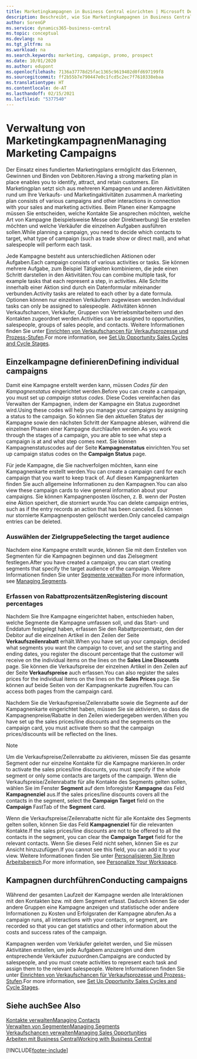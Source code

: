 ```yaml
---
title: Marketingkampagnen in Business Central einrichten | Microsoft Docs
description: Beschreibt, wie Sie Marketingkampagnen in Business Central einrichten und ausführen, um potenzielle Kunden zu identifizieren und Kunden zu behalten.
author: SorenGP
ms.service: dynamics365-business-central
ms.topic: conceptual
ms.devlang: na
ms.tgt_pltfrm: na
ms.workload: na
ms.search.keywords: marketing, campaign, promo, prospect
ms.date: 10/01/2020
ms.author: edupont
ms.openlocfilehash: 7136a37778d25fac1365c9619402d0fd697199f8
ms.sourcegitcommit: ff2b55b7e790447e0c1fcd5c2ec7f7610338ebaa
ms.translationtype: HT
ms.contentlocale: de-AT
ms.lasthandoff: 02/15/2021
ms.locfileid: "5377540"
---
```

# <a name="managing-marketing-campaigns"></a><span data-ttu-id="b6f5b-103">Verwaltung von Marketingkampagnen</span><span class="sxs-lookup"><span data-stu-id="b6f5b-103">Managing Marketing Campaigns</span></span>
<span data-ttu-id="b6f5b-104">Der Einsatz eines fundierten Marketingplans ermöglicht das Erkennen, Gewinnen und Binden von Debitoren.</span><span class="sxs-lookup"><span data-stu-id="b6f5b-104">Having a strong marketing plan in place enables you to identify, attract, and retain customers.</span></span> <span data-ttu-id="b6f5b-105">Ein Marketingplan setzt sich aus mehreren Kampagnen und anderen Aktivitäten rund um Ihre Verkaufs- und Marketingaktivitäten zusammen.</span><span class="sxs-lookup"><span data-stu-id="b6f5b-105">A marketing plan consists of various campaigns and other interactions in connection with your sales and marketing activities.</span></span> <span data-ttu-id="b6f5b-106">Beim Planen einer Kampagne müssen Sie entscheiden, welche Kontakte Sie ansprechen möchten, welche Art von Kampagne (beispielsweise Messe oder Direktwerbung) Sie erstellen möchten und welche Verkäufer die einzelnen Aufgaben ausführen sollen.</span><span class="sxs-lookup"><span data-stu-id="b6f5b-106">While planning a campaign, you need to decide which contacts to target, what type of campaign (such as trade show or direct mail), and what salespeople will perform each task.</span></span>

<span data-ttu-id="b6f5b-107">Jede Kampagne besteht aus unterschiedlichen Aktionen oder Aufgaben.</span><span class="sxs-lookup"><span data-stu-id="b6f5b-107">Each campaign consists of various activities or tasks.</span></span> <span data-ttu-id="b6f5b-108">Sie können mehrere Aufgabe, zum Beispiel Tätigkeiten kombinieren, die jede einen Schritt darstellen in den Aktivitäten.</span><span class="sxs-lookup"><span data-stu-id="b6f5b-108">You can combine multiple task, for example tasks that each represent a step, in activities.</span></span> <span data-ttu-id="b6f5b-109">Alle Schritte innerhalb einer Aktion sind durch ein Datenformular miteinander verbunden.</span><span class="sxs-lookup"><span data-stu-id="b6f5b-109">Activity tasks are related to each other by a date formula.</span></span> <span data-ttu-id="b6f5b-110">Optionen können nur einzelnen Verkäufern zugewiesen werden.</span><span class="sxs-lookup"><span data-stu-id="b6f5b-110">Individual tasks can only be assigned to salespeople.</span></span> <span data-ttu-id="b6f5b-111">Aktivitäten können Verkaufschancen, Verkäufer, Gruppen von Vertriebsmitarbeitern und den Kontakten zugeordnet werden.</span><span class="sxs-lookup"><span data-stu-id="b6f5b-111">Activities can be assigned to opportunities, salespeople, groups of sales people, and contacts.</span></span> <span data-ttu-id="b6f5b-112">Weitere Informationen finden Sie unter [Einrichten von Verkaufschancen für Verkaufsprozesse und Prozess-Stufen](marketing-how-setup-opportunity-sales-cycles-stages.md).</span><span class="sxs-lookup"><span data-stu-id="b6f5b-112">For more information, see [Set Up Opportunity Sales Cycles and Cycle Stages](marketing-how-setup-opportunity-sales-cycles-stages.md).</span></span>

## <a name="defining-individual-campaigns"></a><span data-ttu-id="b6f5b-113">Einzelkampagne definieren</span><span class="sxs-lookup"><span data-stu-id="b6f5b-113">Defining individual campaigns</span></span>
<span data-ttu-id="b6f5b-114">Damit eine Kampagne erstellt werden kann, müssen *Codes für den Kampagnenstatus* eingerichtet werden.</span><span class="sxs-lookup"><span data-stu-id="b6f5b-114">Before you can create a campaign, you must set up *campaign status codes*.</span></span> <span data-ttu-id="b6f5b-115">Diese Codes vereinfachen das Verwalten der Kampagnen, indem der Kampagne ein Status zugeordnet wird.</span><span class="sxs-lookup"><span data-stu-id="b6f5b-115">Using these codes will help you manage your campaigns by assigning a status to the campaign.</span></span> <span data-ttu-id="b6f5b-116">So können Sie den aktuellen Status der Kampagne sowie den nächsten Schritt der Kampagne ablesen, während die einzelnen Phasen einer Kampagne durchlaufen werden.</span><span class="sxs-lookup"><span data-stu-id="b6f5b-116">As you work through the stages of a campaign, you are able to see what step a campaign is at and what step comes next.</span></span> <span data-ttu-id="b6f5b-117">Sie können Kampagnenstatuscodes auf der Seite **Kampagnenstatus** einrichten.</span><span class="sxs-lookup"><span data-stu-id="b6f5b-117">You set up campaign status codes on the **Campaign Status** page.</span></span>

<span data-ttu-id="b6f5b-118">Für jede Kampagne, die Sie nachverfolgen möchten, kann eine Kampagnenkarte erstellt werden.</span><span class="sxs-lookup"><span data-stu-id="b6f5b-118">You can create a campaign card for each campaign that you want to keep track of.</span></span> <span data-ttu-id="b6f5b-119">Auf diesen Kampagnenkarten finden Sie auch allgemeine Informationen zu den Kampagnen.</span><span class="sxs-lookup"><span data-stu-id="b6f5b-119">You can also view these campaign cards to view general information about your campaigns.</span></span>
<span data-ttu-id="b6f5b-120">Sie können Kampagnenposten löschen, z. B. wenn der Posten eine Aktion speichert, die storniert wurde.</span><span class="sxs-lookup"><span data-stu-id="b6f5b-120">You can delete campaign entries, such as if the entry records an action that has been canceled.</span></span> <span data-ttu-id="b6f5b-121">Es können nur stornierte Kampagnenposten gelöscht werden.</span><span class="sxs-lookup"><span data-stu-id="b6f5b-121">Only canceled campaign entries can be deleted.</span></span>

### <a name="selecting-the-target-audience"></a><span data-ttu-id="b6f5b-122">Auswählen der Zielgruppe</span><span class="sxs-lookup"><span data-stu-id="b6f5b-122">Selecting the target audience</span></span>
<span data-ttu-id="b6f5b-123">Nachdem eine Kampagne erstellt wurde, können Sie mit dem Erstellen von Segmenten für die Kampagnen beginnen und das Zielsegment festlegen.</span><span class="sxs-lookup"><span data-stu-id="b6f5b-123">After you have created a campaign, you can start creating segments that specify the target audience of the campaign.</span></span> <span data-ttu-id="b6f5b-124">Weitere Informationen finden Sie unter [Segmente verwalten](marketing-segments.md).</span><span class="sxs-lookup"><span data-stu-id="b6f5b-124">For more information, see [Managing Segments](marketing-segments.md).</span></span>

### <a name="registering-discount-percentages"></a><span data-ttu-id="b6f5b-125">Erfassen von Rabattprozentsätzen</span><span class="sxs-lookup"><span data-stu-id="b6f5b-125">Registering discount percentages</span></span>
<span data-ttu-id="b6f5b-126">Nachdem Sie Ihre Kampagne eingerichtet haben, entschieden haben, welche Segmente die Kampagne umfassen soll, und das Start- und Enddatum festgelegt haben, erfassen Sie den Rabattprozentsatz, den der Debitor auf die einzelnen Artikel in den Zeilen der Seite **Verkaufszeilenrabatt** erhält.</span><span class="sxs-lookup"><span data-stu-id="b6f5b-126">When you have set up your campaign, decided what segments you want the campaign to cover, and set the starting and ending dates, you register the discount percentage that the customer will receive on the individual items on the lines on the **Sales Line Discounts** page.</span></span> <span data-ttu-id="b6f5b-127">Sie können die Verkaufspreise der einzelnen Artikel in den Zeilen auf der Seite **Verkaufspreise** auch erfassen.</span><span class="sxs-lookup"><span data-stu-id="b6f5b-127">You can also register the sales prices for the individual items on the lines on the **Sales Prices** page.</span></span> <span data-ttu-id="b6f5b-128">Sie können auf beide Seiten von der Kampagnenkarte zugreifen.</span><span class="sxs-lookup"><span data-stu-id="b6f5b-128">You can access both pages from the campaign card.</span></span>

 <span data-ttu-id="b6f5b-129">Nachdem Sie die Verkaufspreise/Zeilenrabatte sowie die Segmente auf der Kampagnenkarte eingerichtet haben, müssen Sie sie aktivieren, so dass die Kampagnenpreise/Rabatte in den Zeilen wiedergegeben werden.</span><span class="sxs-lookup"><span data-stu-id="b6f5b-129">When you have set up the sales prices/line discounts and the segments on the campaign card, you must activate them so that the campaign prices/discounts will be reflected on the lines.</span></span>

> [!NOTE]  
>   <span data-ttu-id="b6f5b-130">Um die Verkaufspreise/Zeilenrabatte zu aktivieren, müssen Sie das gesamte Segment oder nur einzelne Kontakte für die Kampagne markieren.</span><span class="sxs-lookup"><span data-stu-id="b6f5b-130">In order to activate the sales prices/line discounts, you must specify if the whole segment or only some contacts are targets of the campaign.</span></span> <span data-ttu-id="b6f5b-131">Wenn die Verkaufspreise/Zeilenrabatte für alle Kontakte des Segments gelten sollen, wählen Sie im Fenster **Segment** auf dem Inforegister **Kampagne** das Feld **Kampagnenziel** aus.</span><span class="sxs-lookup"><span data-stu-id="b6f5b-131">If the sales prices/line discounts covers all the contacts in the segment, select the **Campaign Target** field on the **Campaign** FastTab of the **Segment** card.</span></span>

<span data-ttu-id="b6f5b-132">Wenn die Verkaufspreise/Zeilenrabatte nicht für alle Kontakte des Segments gelten sollen, können Sie das Feld **Kampagnenziel** für die relevanten Kontakte.</span><span class="sxs-lookup"><span data-stu-id="b6f5b-132">If the sales prices/line discounts are not to be offered to all the contacts in the segment, you can clear the **Campaign Target** field for the relevant contacts.</span></span> <span data-ttu-id="b6f5b-133">Wenn Sie dieses Feld nicht sehen, können Sie es zur Ansicht hinzuzufügen.</span><span class="sxs-lookup"><span data-stu-id="b6f5b-133">If you cannot see this field, you can add it to your view.</span></span> <span data-ttu-id="b6f5b-134">Weitere Informationen finden Sie unter [Personalisieren Sie Ihren Arbeitsbereich](ui-personalization-user.md).</span><span class="sxs-lookup"><span data-stu-id="b6f5b-134">For more information, see [Personalize Your Workspace](ui-personalization-user.md).</span></span>

## <a name="conducting-campaigns"></a><span data-ttu-id="b6f5b-135">Kampagnen durchführen</span><span class="sxs-lookup"><span data-stu-id="b6f5b-135">Conducting campaigns</span></span>
<span data-ttu-id="b6f5b-136">Während der gesamten Laufzeit der Kampagne werden alle Interaktionen mit den Kontakten bzw. mit dem Segment erfasst. Dadurch können Sie oder andere Gruppen eine Kampagne anzeigen und statistische oder andere Informationen zu Kosten und Erfolgsraten der Kampagne abrufen.</span><span class="sxs-lookup"><span data-stu-id="b6f5b-136">As a campaign runs, all interactions with your contacts, or segment, are recorded so that you can get statistics and other information about the costs and success rates of the campaign.</span></span>

<span data-ttu-id="b6f5b-137">Kampagnen werden vom Verkäufer geleitet werden, und Sie müssen Aktivitäten erstellen, um jede Aufgabem  anzuzeigen und dem entsprechende Verkäufer zuzuordnen.</span><span class="sxs-lookup"><span data-stu-id="b6f5b-137">Campaigns are conducted by salespeople, and you must create activities to represent each task and assign them to the relevant salespeople.</span></span> <span data-ttu-id="b6f5b-138">Weitere Informationen finden Sie unter [Einrichten von Verkaufschancen für Verkaufsprozesse und Prozess-Stufen](marketing-how-setup-opportunity-sales-cycles-stages.md).</span><span class="sxs-lookup"><span data-stu-id="b6f5b-138">For more information, see [Set Up Opportunity Sales Cycles and Cycle Stages](marketing-how-setup-opportunity-sales-cycles-stages.md).</span></span>

## <a name="see-also"></a><span data-ttu-id="b6f5b-139">Siehe auch</span><span class="sxs-lookup"><span data-stu-id="b6f5b-139">See Also</span></span>
[<span data-ttu-id="b6f5b-140">Kontakte verwalten</span><span class="sxs-lookup"><span data-stu-id="b6f5b-140">Managing Contacts</span></span>](marketing-contacts.md)  
[<span data-ttu-id="b6f5b-141">Verwalten von Segmenten</span><span class="sxs-lookup"><span data-stu-id="b6f5b-141">Managing Segments</span></span>](marketing-segments.md)  
[<span data-ttu-id="b6f5b-142">Verkaufschancen verwalten</span><span class="sxs-lookup"><span data-stu-id="b6f5b-142">Managing Sales Opportunities</span></span>](marketing-manage-sales-opportunities.md)  
[<span data-ttu-id="b6f5b-143">Arbeiten mit  Business Central</span><span class="sxs-lookup"><span data-stu-id="b6f5b-143">Working with Business Central</span></span>](ui-work-product.md)  


[!INCLUDE[footer-include](includes/footer-banner.md)]